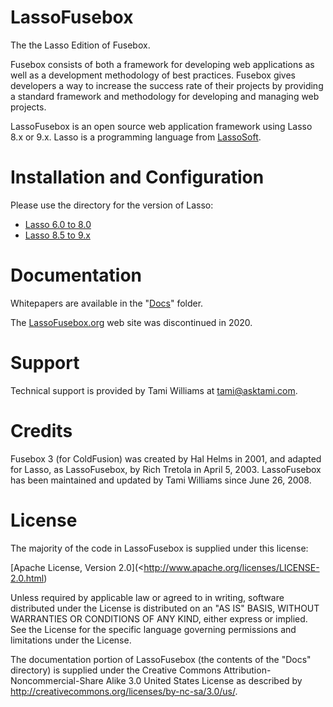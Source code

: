 # LassoFusebox

The the Lasso Edition of Fusebox.

Fusebox consists of both a framework for developing web applications as well as a development methodology of best practices. Fusebox gives developers a way to increase the success rate of their projects by providing a standard framework and methodology for developing and managing web projects.

LassoFusebox is an open source web application framework using Lasso 8.x or 9.x. Lasso is a programming language from [LassoSoft](http://www.lassosoft.com/ 'Lassosoft').

# Installation and Configuration

Please use the directory for the version of Lasso:

- [Lasso 6.0 to 8.0](https://github.com/asktami/LassoFusebox/tree/master/LFB_Core_Files_68 'for Lasso 6.0 to 8.0')
- [Lasso 8.5 to 9.x](https://github.com/asktami/LassoFusebox/tree/master/LFB_Core_Files_89 'for Lasso 8.5 to 9.x')

# Documentation

Whitepapers are available in the "[Docs](https://github.com/asktami/LassoFusebox/tree/master/Docs)" folder.

The [LassoFusebox.org](http://www.lassofusebox.org 'LassoFusebox') web site was discontinued in 2020.

# Support

Technical support is provided by Tami Williams at <tami@asktami.com>.

# Credits

Fusebox 3 (for ColdFusion) was created by Hal Helms in 2001, and adapted for Lasso, as LassoFusebox, by Rich Tretola in April 5, 2003.
LassoFusebox has been maintained and updated by Tami Williams since June 26, 2008.

# License

The majority of the code in LassoFusebox is supplied under this license:

[Apache License, Version 2.0](<http://www.apache.org/licenses/LICENSE-2.0.html)

Unless required by applicable law or agreed to in writing, software distributed under the License is distributed on an "AS IS" BASIS, WITHOUT WARRANTIES OR CONDITIONS OF ANY KIND, either express or implied. See the License for the specific language governing permissions and limitations under the License.

The documentation portion of LassoFusebox (the contents of the "Docs" directory) is supplied under the Creative Commons Attribution-Noncommercial-Share Alike 3.0 United States License as described by <http://creativecommons.org/licenses/by-nc-sa/3.0/us/>.
